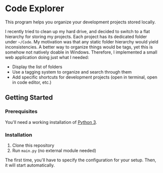 # Code Explorer

This program helps you organize your development projects stored locally.

I recently tried to clean up my hard drive, and decided to switch to a flat hierarchy for storing my projects. Each project has its dedicated folder under `~/Code`. My motivation was that any static folder hierarchy would yield inconsistencies. A better way to organize things would be tags, yet this is somehow not natively doable in Windows. Therefore, I implemented a small web application doing just what I needed:

- Display the list of folders
- Use a tagging system to organize and search through them
- Add specific shortcuts for development projects (open in terminal, open in code editor, etc.)

## Getting Started

### Prerequisites

You'll need a working installation of [Python 3](https://www.python.org/downloads/).

### Installation

1. Clone this repository
2. Run `main.py` (no external module needed)

The first time, you'll have to specify the configuration for your setup. Then, it will start automatically.
